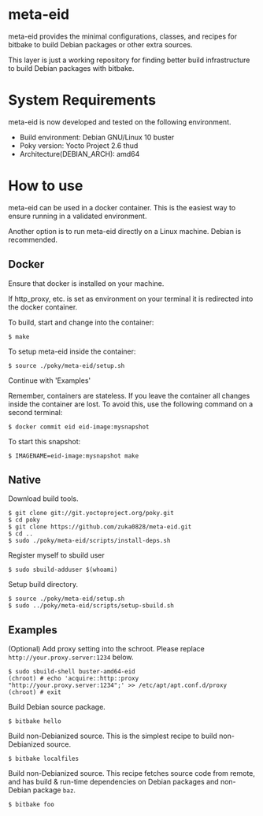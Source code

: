meta-eid
========

meta-eid provides the minimal configurations, classes, and recipes
for bitbake to build Debian packages or other extra sources.

This layer is just a working repository for finding better build
infrastructure to build Debian packages with bitbake.

System Requirements
===================

meta-eid is now developed and tested on the following environment.

* Build environment: Debian GNU/Linux 10 buster
* Poky version: Yocto Project 2.6 thud
* Architecture(DEBIAN_ARCH): amd64

How to use
==========

meta-eid can be used in a docker container. This is the easiest way
to ensure running in a validated environment.

Another option is to run meta-eid directly on a Linux machine. Debian
is recommended.

Docker
------

Ensure that docker is installed on your machine.

If http\_proxy, etc. is set as environment on your terminal it is
redirected into the docker container.

To build, start and change into the container:

    $ make

To setup meta-eid inside the container:

    $ source ./poky/meta-eid/setup.sh

Continue with 'Examples'

Remember, containers are stateless.
If you leave the container all changes inside the container are lost.
To avoid this, use the following command on a second terminal:

    $ docker commit eid eid-image:mysnapshot

To start this snapshot:

    $ IMAGENAME=eid-image:mysnapshot make

Native
------

Download build tools.

    $ git clone git://git.yoctoproject.org/poky.git
    $ cd poky
    $ git clone https://github.com/zuka0828/meta-eid.git
    $ cd ..
    $ sudo ./poky/meta-eid/scripts/install-deps.sh

Register myself to sbuild user

    $ sudo sbuild-adduser $(whoami)

Setup build directory.

    $ source ./poky/meta-eid/setup.sh
    $ sudo ../poky/meta-eid/scripts/setup-sbuild.sh


Examples
--------

(Optional) Add proxy setting into the schroot.
Please replace `http://your.proxy.server:1234` below.

    $ sudo sbuild-shell buster-amd64-eid
    (chroot) # echo 'acquire::http::proxy "http://your.proxy.server:1234";' >> /etc/apt/apt.conf.d/proxy
    (chroot) # exit

Build Debian source package.

    $ bitbake hello

Build non-Debianized source.
This is the simplest recipe to build non-Debianized source.

    $ bitbake localfiles

Build non-Debianized source.
This recipe fetches source code from remote, and has
build & run-time dependencies on Debian packages and non-Debian package `baz`.

    $ bitbake foo
